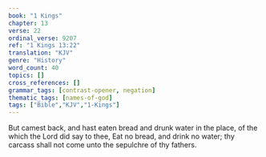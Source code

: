 ```yaml
---
book: "1 Kings"
chapter: 13
verse: 22
ordinal_verse: 9207
ref: "1 Kings 13:22"
translation: "KJV"
genre: "History"
word_count: 40
topics: []
cross_references: []
grammar_tags: [contrast-opener, negation]
thematic_tags: [names-of-god]
tags: ["Bible","KJV","1-Kings"]
---
```

But camest back, and hast eaten bread and drunk water in the place, of the which the Lord did say to thee, Eat no bread, and drink no water; thy carcass shall not come unto the sepulchre of thy fathers.
